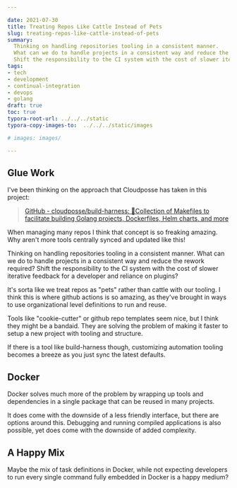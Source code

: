 ```yaml
---

date: 2021-07-30
title: Treating Repos Like Cattle Instead of Pets
slug: treating-repos-like-cattle-instead-of-pets
summary:
  Thinking on handling repositories tooling in a consistent manner.
  What can we do to handle projects in a consistent way and reduce the rework required?
  Shift the responsibility to the CI system with the cost of slower iterative feedback for a developer and reliance on plugins?
tags:
- tech
- development
- continual-integration
- devops
- golang
draft: true
toc: true
typora-root-url: ../../../static
typora-copy-images-to:  ../../../static/images

# images: images/

---
```


## Glue Work

I've been thinking on the approach that Cloudposse has taken in this project:

> [GitHub - cloudposse/build-harness: 🤖Collection of Makefiles to facilitate building Golang projects, Dockerfiles, Helm charts, and more](https://github.com/cloudposse/build-harness)

When managing many repos I think that  concept is so freaking amazing. Why aren't more tools centrally synced and updated like this!

Thinking on handling repositories tooling in a consistent manner.
What can we do to handle projects in a consistent way and reduce the rework required?
Shift the responsibility to the CI system with the cost of slower iterative feedback for a developer and reliance on plugins?

It's sorta like we treat repos as "pets" rather than cattle with our tooling.
I think this is where github actions is so amazing, as they've brought in ways to use organizational level definitions to run and reuse.

Tools like "cookie-cutter" or github repo templates seem nice, but I think they might be a bandaid.
They are solving the problem of making it faster to setup a new project with tooling and structure.

If there is a tool like build-harness though, customizing automation tooling becomes a breeze as you just sync the latest defaults.

## Docker

Docker solves much more of the problem by wrapping up tools and dependencies in a single package that can be reused in many projects.

It does come with the downside of a less friendly interface, but there are options around this.
Debugging and running compiled applications is also possible, yet does come with the downside of added complexity.

## A Happy Mix

Maybe the mix of task definitions in Docker, while not expecting developers to run every single command fully embedded in Docker is a happy medium?
